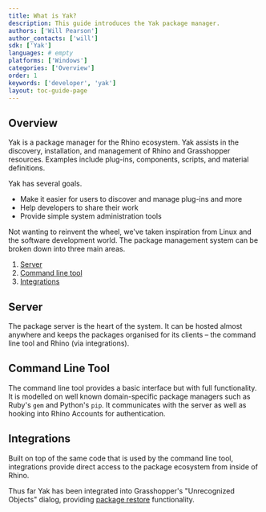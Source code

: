 ```yaml
---
title: What is Yak?
description: This guide introduces the Yak package manager.
authors: ['Will Pearson']
author_contacts: ['will']
sdk: ['Yak']
languages: # empty
platforms: ['Windows']
categories: ['Overview']
order: 1
keywords: ['developer', 'yak']
layout: toc-guide-page
---
```


## Overview

Yak is a package manager for the Rhino ecosystem. Yak assists in the discovery, installation, and management of Rhino and Grasshopper resources. Examples include plug-ins, components, scripts, and material definitions.  

Yak has several goals.

- Make it easier for users to discover and manage plug-ins and more
- Help developers to share their work
- Provide simple system administration tools

Not wanting to reinvent the wheel, we've taken inspiration from Linux and the software development world. The package management system can be broken down into three main areas.

1. [Server](#server)
2. [Command line tool](#command-line-tool)
3. [Integrations](#integrations)

## Server

The package server is the heart of the system. It can be hosted almost anywhere
and keeps the packages organised for its clients – the command line tool and
Rhino (via integrations).

## Command Line Tool

The command line tool provides a basic interface but with full functionality.
It is modelled on well known domain-specific package managers such as Ruby's
`gem` and Python's `pip`. It communicates with the server as well as hooking
into Rhino Accounts for authentication.

## Integrations

Built on top of the same code that is used by the command line tool,
integrations provide direct access to the package ecosystem from inside of
Rhino.

Thus far Yak has been integrated into Grasshopper's "Unrecognized Objects"
dialog, providing [package restore](../package-restore-in-grasshopper)
functionality.
